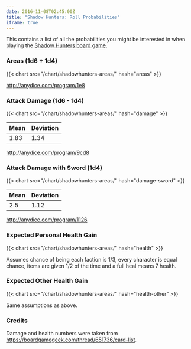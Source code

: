 ```yaml
---
date: 2016-11-08T02:45:00Z
title: "Shadow Hunters: Roll Probabilities"
iframe: true
---
```


This contains a list of all the probabilities you might be interested in when
playing the [Shadow Hunters board
game](https://en.wikipedia.org/wiki/Shadow_Hunters).

<!--more-->

### Areas (1d6 + 1d4)

{{< chart src="/chart/shadowhunters-areas/" hash="areas" >}}

http://anydice.com/program/1e8

### Attack Damage (1d6 - 1d4)

{{< chart src="/chart/shadowhunters-areas/" hash="damage" >}}



Mean | Deviation
---- | ---------
1.83 | 1.34

http://anydice.com/program/9cd8


### Attack Damage with Sword (1d4)

{{< chart src="/chart/shadowhunters-areas/" hash="damage-sword" >}}



Mean | Deviation
---- | ---------
2.5  | 1.12

http://anydice.com/program/1126

### Expected Personal Health Gain

{{< chart src="/chart/shadowhunters-areas/" hash="health" >}}

Assumes chance of being each faction is 1/3, every character is equal chance,
items are given 1/2 of the time and a full heal means 7 health.

### Expected Other Health Gain

{{< chart src="/chart/shadowhunters-areas/" hash="health-other" >}}

Same assumptions as above.

### Credits

Damage and health numbers were taken from
https://boardgamegeek.com/thread/651736/card-list.
